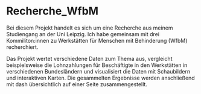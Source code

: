 # Recherche_WfbM

Bei diesem Projekt handelt es sich um eine Recherche aus meinem Studiengang an der Uni Leipzig. Ich habe gemeinsam mit drei Kommiliton:innen zu Werkstätten für Menschen mit Behinderung (WfbM) recherchiert.

Das Projekt wertet verschiedene Daten zum Thema aus, vergleicht beispielsweise die Lohnzahlungen für Beschäftigte in den Werkstätten in verschiedenen Bundesländern und visualisiert die Daten mit Schaubildern und interaktiven Karten. Die gesammelten Ergebnisse werden anschließend mit dash übersichtlich auf einer Seite zusammengestellt.
